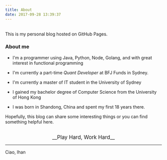 ```yaml
---
title: About
date: 2017-09-28 13:39:37
---
```

</br>
This is my personal blog hosted on GitHub Pages.

### About me


* I'm a programmer using Java, Python, Node, Golang, and with great interest in functional programming

* I'm currently a part-time _Quant Developer_ at BFJ Funds in Sydney.

* I'm currently a master of IT student in the University of Sydney

* I gained my bachelor degree of Computer Science from the University of Hong Kong

* I was born in Shandong, China and spent my first 18 years there.


Hopefully, this blog can share some interesting things or you can find something helpful here.

</br>
<center><big>__Play Hard, Work Hard__</big></center>

---
Ciao,
lhan